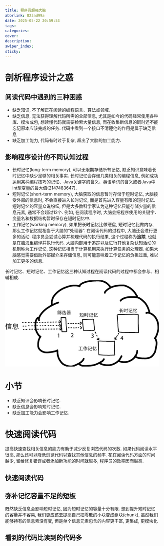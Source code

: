 ```yaml
---
title: 程序员超强大脑
abbrlink: 823ad99a
date: 2025-05-22 20:59:53
tags:
categories:
cover:
description:
swiper_index:
sticky:
---
```


# 剖析程序设计之惑
## 阅读代码中遇到的三种困惑
- 缺乏知识, 不了解正在阅读的编程语言、算法或领域.
- 缺乏信息, 无法获得理解代码所需的全部信息, 尤其是如今的代码经常使用各种库、模块或包, 想读懂代码就需要检索大量信息, 而在收集新信息的同时还不能忘记原本应该完成的任务. 代码中看到一个接口不清楚他的作用是属于缺乏信息
- 缺乏加工能力, 代码有时过于复杂, 超出了大脑的加工能力.

## 影响程序设计的不同认知过程

- 长时记忆(long-term memory), 可以无限期存储所有记忆, 缺乏知识意味着长时记忆中缺少足够的相关事实. 长时记忆会存储几类相关的编程信息, 例如成功运用某种编程技巧的记忆、Java关键字的含义、英语单词的含义或者Java中int型变量的最大值(2147483647).
- 短时记忆(short-term memory), 大脑获取的信息暂时存储于短时记忆, 大脑接受外部的信息时, 不会直接进入长时记忆, 而是首先进入容量有限的短时记忆. 短时记忆的容量众说纷纭, 但是大多数科学家认为这种记忆只能存储少量的信息元素, 通常不会超过12个. 例如, 在阅读程序时, 大脑会把程序使用的关键字、变量名和数据结构暂时保存在短时记忆中.
- 工作记忆(working memory), 如果把长时记忆比做硬盘, 短时记忆比做内存, 那么工作记忆就相当于大脑的“处理器”. 在阅读代码的过程中, 大脑还会进行更多的活动. 程序员会尝试心算并梳理代码的执行结果, 这个过程称为**追踪**, 也就是在脑海里编译并执行代码. 大脑内部用于追踪以及进行其他复杂认知活动的机制称为工作记忆, 这种记忆相当于计算机用来执行计算任务的处理器. 如果大脑感觉需要借助外部媒介来存储信息, 则可能意味着工作记忆的负担过重, 难以加工更多的信息.

长时记忆、短时记忆、工作记忆这三种认知过程在阅读代码的过程中都会参与、相辅相成.
![](读书笔记——程序员超强大脑/image.png)

# 小节
- 缺乏知识会影响长时记忆.
- 缺乏信息会影响短时记忆.
- 缺乏加工能力会影响工作记忆.

# 快速阅读代码

提高快速查找相关信息的能力有助于减少反复浏览代码的次数. 如果代码阅读水平很高, 那么还可以降低浏览代码以查找其他信息的频率. 花在阅读代码方面的时间越少, 留给修复错误或者添加新功能的时间就越多, 程序员的效率因而越高.

## 快速阅读代码

## 弥补记忆容量不足的短板

既然缺乏信息会影响短时记忆, 因为短时记忆的容量十分有限. 想到提升短时记忆的容量并不容易, 我们更应该去提高自己把零散的小块变成组块(chunk), 虽然我们能够持有的信息素没有变, 但是单个信息元素包含的内容更丰富, 更集成, 更模块化

## 看到的代码比读到的代码多

